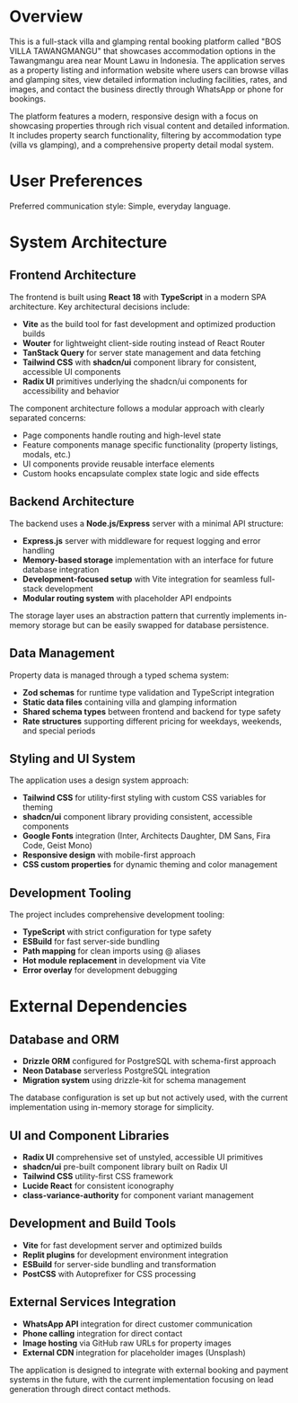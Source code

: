 # Overview

This is a full-stack villa and glamping rental booking platform called "BOS VILLA TAWANGMANGU" that showcases accommodation options in the Tawangmangu area near Mount Lawu in Indonesia. The application serves as a property listing and information website where users can browse villas and glamping sites, view detailed information including facilities, rates, and images, and contact the business directly through WhatsApp or phone for bookings.

The platform features a modern, responsive design with a focus on showcasing properties through rich visual content and detailed information. It includes property search functionality, filtering by accommodation type (villa vs glamping), and a comprehensive property detail modal system.

# User Preferences

Preferred communication style: Simple, everyday language.

# System Architecture

## Frontend Architecture
The frontend is built using **React 18** with **TypeScript** in a modern SPA architecture. Key architectural decisions include:

- **Vite** as the build tool for fast development and optimized production builds
- **Wouter** for lightweight client-side routing instead of React Router
- **TanStack Query** for server state management and data fetching
- **Tailwind CSS** with **shadcn/ui** component library for consistent, accessible UI components
- **Radix UI** primitives underlying the shadcn/ui components for accessibility and behavior

The component architecture follows a modular approach with clearly separated concerns:
- Page components handle routing and high-level state
- Feature components manage specific functionality (property listings, modals, etc.)
- UI components provide reusable interface elements
- Custom hooks encapsulate complex state logic and side effects

## Backend Architecture
The backend uses a **Node.js/Express** server with a minimal API structure:

- **Express.js** server with middleware for request logging and error handling
- **Memory-based storage** implementation with an interface for future database integration
- **Development-focused setup** with Vite integration for seamless full-stack development
- **Modular routing system** with placeholder API endpoints

The storage layer uses an abstraction pattern that currently implements in-memory storage but can be easily swapped for database persistence.

## Data Management
Property data is managed through a typed schema system:

- **Zod schemas** for runtime type validation and TypeScript integration
- **Static data files** containing villa and glamping information
- **Shared schema types** between frontend and backend for type safety
- **Rate structures** supporting different pricing for weekdays, weekends, and special periods

## Styling and UI System
The application uses a design system approach:

- **Tailwind CSS** for utility-first styling with custom CSS variables for theming
- **shadcn/ui** component library providing consistent, accessible components
- **Google Fonts** integration (Inter, Architects Daughter, DM Sans, Fira Code, Geist Mono)
- **Responsive design** with mobile-first approach
- **CSS custom properties** for dynamic theming and color management

## Development Tooling
The project includes comprehensive development tooling:

- **TypeScript** with strict configuration for type safety
- **ESBuild** for fast server-side bundling
- **Path mapping** for clean imports using @ aliases
- **Hot module replacement** in development via Vite
- **Error overlay** for development debugging

# External Dependencies

## Database and ORM
- **Drizzle ORM** configured for PostgreSQL with schema-first approach
- **Neon Database** serverless PostgreSQL integration
- **Migration system** using drizzle-kit for schema management

The database configuration is set up but not actively used, with the current implementation using in-memory storage for simplicity.

## UI and Component Libraries
- **Radix UI** comprehensive set of unstyled, accessible UI primitives
- **shadcn/ui** pre-built component library built on Radix UI
- **Tailwind CSS** utility-first CSS framework
- **Lucide React** for consistent iconography
- **class-variance-authority** for component variant management

## Development and Build Tools
- **Vite** for fast development server and optimized builds
- **Replit plugins** for development environment integration
- **ESBuild** for server-side bundling and transformation
- **PostCSS** with Autoprefixer for CSS processing

## External Services Integration
- **WhatsApp API** integration for direct customer communication
- **Phone calling** integration for direct contact
- **Image hosting** via GitHub raw URLs for property images
- **External CDN** integration for placeholder images (Unsplash)

The application is designed to integrate with external booking and payment systems in the future, with the current implementation focusing on lead generation through direct contact methods.